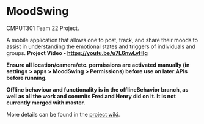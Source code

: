# MoodSwing
CMPUT301 Team 22 Project.


A mobile application that allows one to post, track, and share their moods to assist in understanding the emotional states and triggers of individuals and groups. **Project Video - https://youtu.be/u7L6nwLyHIg**

**Ensure all location/camera/etc. permissions are activated manually (in settings > apps > MoodSwing > Permissions) before use on later APIs before running.**

**Offline behaviour and functionality is in the offlineBehavior branch, as well as all the work and commits Fred and Henry did on it. It is not currently merged with master.**

More details can be found in the [project wiki](https://github.com/CMPUT301W17T22/MoodSwing/wiki).

